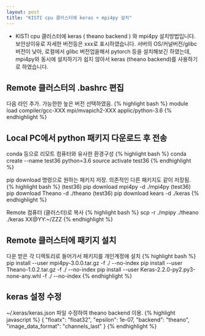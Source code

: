 ```yaml
---
layout: post
title: "KISTI cpu 클러스터에 keras + mpi4py 설치"
---
```


* KISTI cpu 클러스터에 keras ( theano backend ) 와 mpi4py 설치방법입니다. 보안상이유로 자세한 버전등은 xxx로 표시하였습니다. 서버의 OS/커널버전/glibc 버전이 낮아, 로컬에서 glibc 버전업을해서 pytorch 등을 설치해보긴 하였는데, mpi4py와 동시에 설치하기가 쉽지 않아서 keras (theano backend)를 사용하기로 하였습니다. 


## Remote 클러스터의 .bashrc 편집
다음 라인 추가. 가능한한 높은 버전 선택하였음.
{% highlight bash %}
module load compiler/gcc-XXX mpi/mvapich2-XXX applic/python-3.6
{% endhighlight %}



## Local PC에서 python 패키지 다운로드 후 전송
conda 등으로 리모트 컴퓨터와 유사한 환경구성
{% highlight bash %}
conda create --name test36 python=3.6
source activate test36
{% endhighlight %}

pip download 명령으로 원하는 패키지 저장. 의존적인 다른 패키지도 같이 저장됨.
{% highlight bash %}
(test36) pip download mpi4py -d ./mpi4py
(test36) pip download Theano -d ./theano
(test36) pip download kears -d ./keras
{% endhighlight %}

Remote 컴퓨터 (클러스터)로 복사
{% highlight bash %}
scp -r ./mpipy ./theano ./keras XX@YY:~/ZZZ
{% endhighlight %}

## Remote 클러스터에 패키지 설치 
다운 받은 각 디렉토리로 들어가서 패키지를 개인계정에 설치
{% highlight bash %}
pip install --user mpi4py-3.0.0.tar.gz  -f ./ --no-index
pip install --user Theano-1.0.2.tar.gz  -f ./ --no-index
pip install --user Keras-2.2.0-py2.py3-none-any.whl  -f ./ --no-index
{% endhighlight %}

## keras 설정 수정
~/.keras/keras.json 파일 수정하여 theano backend 이용.
{% highlight javascript  %}
{
    "floatx": "float32",
    "epsilon": 1e-07,
    "backend": "theano",
    "image_data_format": "channels_last"
} 
{% endhighlight %}


